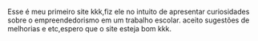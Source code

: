 Esse é meu primeiro site kkk,fiz ele no intuito de apresentar curiosidades sobre o empreendedorismo em um trabalho escolar.
aceito sugestões de melhorias e etc,espero que o site esteja bom kkk.
